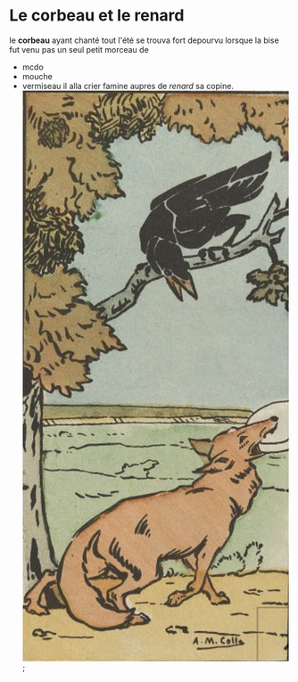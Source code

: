 # Le corbeau et le renard
le **corbeau** ayant chanté tout l'été se trouva fort depourvu lorsque la bise fut venu pas un seul petit morceau de
- mcdo
- mouche 
- vermiseau
il alla crier famine aupres de *renard* sa copine.
![renard](renard.png);